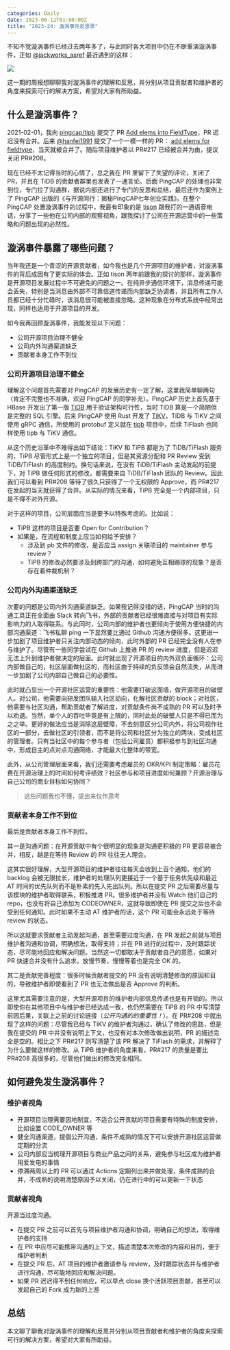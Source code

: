 ```yaml
---
categories: Daily
date: 2023-06-12T01:00:00Z
title: "2023-24: 漩涡事件反思录"
---
```


不知不觉漩涡事件已经过去两年多了，与此同时各大项目中仍在不断重演漩涡事件，正如 [@jackworks_asref](https://twitter.com/jackworks_asref/status/1667456249200508931) 最近遇到的这样：

![](twitter.png)

这一期的周报想聊聊我对漩涡事件的理解和反思，并分别从项目贡献者和维护者的角度来探索可行的解决方案，希望对大家有所助益。

## 什么是漩涡事件？

2021-02-01，我向 [pingcap/tipb](https://github.com/pingcap/tipb) 提交了 PR [Add elems into FieldType](https://github.com/pingcap/tipb/pull/208)，PR 迟迟没有合并。后来 [@hanfei1991](https://github.com/hanfei1991) 提交了一个一模一样的 PR： [add elems for fieldtype](https://github.com/pingcap/tipb/pull/217)，当天就被合并了。随后项目维护者以 PR#217 已经被合并为由，提议关闭 PR#208。

现在已经不太记得当时的心情了，总之我在 PR 里留下了失望的评论，关闭了 PR，并且在 TiDB 的贡献者群里也发表了一通言论。后面 PingCAP 的处理也非常到位，专门拉了沟通群，据说内部还进行了专门的反思和总结，最后还作为案例上了 PingCAP 出版的《与开源同行：揭秘PingCAP七年创业实践》。在整个 PingCAP 处置漩涡事件的过程中，我最有印象的是 [tison](https://github.com/tisonkun) 跟我打的一通语音电话，分享了一些他在公司内部的观察视角，跟我探讨了公司在开源运营中的一些策略和问题出现的必然性。

## 漩涡事件暴露了哪些问题？

当年我还是一个青涩的开源贡献者，如今我也是几个开源项目的维护者，对漩涡事件的背后成因有了更实际的体会。正如 tison 两年前跟我的探讨的那样，漩涡事件是开源项目发展过程中不可避免的问题之一。在纯异步通信环境下，消息传递可能会丢失，特别是当消息由外部不可靠信道传递而内部缺乏协调者，并且所有工作人员都已经十分忙碌时，该消息很可能被直接忽略。这种现象在分布式系统中经常出现，同样也适用于开源项目的开发。

如今我再回顾漩涡事件，我能发现以下问题：

- 公司开源项目治理不健全
- 公司内外沟通渠道缺乏
- 贡献者本身工作不到位

### 公司开源项目治理不健全

理解这个问题首先需要对 PingCAP 的发展历史有一定了解，这里我简单聊两句（肯定不完整也不准确，欢迎 PingCAP 的同学补充）。PingCAP 历史上首先基于 HBase 开发出了第一版 [TiDB](https://github.com/pingcap/tidb) 用于验证架构可行性，当时 TiDB 算是一个简陋但是完整的 SQL 引擎。后来 PingCAP 使用 Rust 开发了 [TiKV](https://github.com/tikv/tikv)，TiDB 与 TiKV 之间使用 gRPC 通信，所使用的 protobuf 定义就在 [tipb](https://github.com/pingcap/tipb/) 项目中，后续 TiFlash 也同样使用 tipb 与 TiKV 通信。

从这个历史沿革中不难得出如下结论：TiKV 和 TiPB 都是为了 TiDB/TiFlash 服务的，TiPB 尽管形式上是一个独立的项目，但是其资源分配和 PR Review 受到 TiDB/TiFlash 的高度制约。换句话来说，在没有 TiDB/TiFlash 主动发起的前提下，对 TiPB 做任何形式的修改，都需要来自 TiDB/TiFlash 团队的 Review。因此我们可以看到 PR#208 等待了很久只获得了一个无权限的 Approve，而 PR#217 在发起的当天就获得了合并。从实际的情况来看，TiPB 完全是一个内部项目，只是不得不对外开源。

对于这样的项目，公司层面应当是要予以特殊考虑的。比如说：

- TiPB 这样的项目是否要 Open for Contribution？
- 如果是，在流程和制度上应当如何给予安排？
  - 涉及到 pb 文件的修改，是否应当 assign 关联项目的 maintainer 参与 review？
  - TiPB 的修改必然要涉及到跨部门的沟通，如何避免互相踢球的现象？是否存在着仲裁机制？

### 公司内外沟通渠道缺乏

次要的问题是公司内外沟通渠道缺乏。如果我记得没错的话，PingCAP 当时的沟通工具正在全面由 Slack 转向飞书，外部的贡献者已经很难直接与对项目有实际影响力的人取得联系。与此同时，公司内部的维护者也更倾向于使用方便快捷的内部沟通渠道：飞书私聊 ping 一下显然要比通过 Github 沟通方便得多。这更进一步加剧了项目维护者只关注内部动态的倾向，此时外部的 PR 已经完全没有人在参与维护了。尽管有一些同学尝试在 Github 上推进 PR 的 review 进度，但是迟迟无法上升到维护者做决定的层面。此时就出现了开源项目的内外双负面循环：公司内部做自己的，社区层面做社区的，而社区由于持续的负反馈会自然流失，从而进一步加剧了公司内部自己做自己的必要性。

此时就凸显出一个开源社区运营的重要性：他需要打破这面墙，做开源项目的破壁人。对公司，他需要向研发团队输入社区动向，化解社区贡献的 block；对社区，他需要与社区沟通，帮助贡献者了解进度，对贡献条件尚不成熟的 PR 可以及时予以劝退。当然，单个人的吞吐毕竟是有上限的，同时此处的破壁人只是不得已而为之之举。更好的做法应当是消除这层壁障，不去刻意区分公司内外，将公司视作社区的一部分，去做社区的引领者，而不是将公司和社区分为独立的两块，变成社区的管理者。只有当社区中的每个参与者（包括公司雇员）都积极参与到社区沟通中，形成自主的点对点沟通网络，才能最大化整体的带宽。

此外，从公司管理层面来看，我们还需要考虑雇员的 OKR/KPI 制定策略：雇员花费在开源治理上的时间如何考评绩效？社区参与和项目进度如何兼顾？开源治理与自己公司的商业目标如何协同？

> 这些问题我也不懂，提出来仅作思考

### 贡献者本身工作不到位

最后是贡献者本身工作不到位。

其一是沟通问题：在开源贡献中有个很明显的现象是沟通更积极的 PR 更容易被合并，相反，越是在等待 Review 的 PR 往往无人理会。

这其实很好理解，大型开源项目的维护者往往每天会收到上百个通知，他们的 backlog 会被无限拉长，维护者的处理队列更接近于一个基于任务优先级和最近 AT 时间的优先队列而不是朴素的先入先出队列。所以在提交 PR 之后需要尽量与该模块的维护者取得联系，积极推进 PR。很多维护者并没有 Watch 他们自己的 repo，也没有将自己添加为 CODEOWNER，这就导致即使在 PR 提交之后也不会受到任何通知。此时如果不主动 AT 维护者的话，这个 PR 可能会永远处于等待 review 的状态。

所以这就要求贡献者主动发起沟通，甚至需要过度沟通，在 PR 发起之前就与项目维护者沟通和协调，明确想法，取得支持；并在 PR 进行的过程中，及时跟踪状态，尽可能地回应和解决问题。当然这一切都取决于贡献者自己的意愿，如果对 PR 快速合并没有什么追求，放慢节奏，慢慢等着也是完全 OK 的。

其二是贡献完善程度：很多时候贡献者提交的 PR 没有说明清楚修改的原因和目的，导致维护者即使看到了 PR 也无法做出是否 Approve 的判断。

这里尤其需要注意的是，大型开源项目的维护者内部信息传递也是有开销的。所以即使你在其他项目中与维护者已经达成一致，也仍然需要在 TiPB 的 PR 中写清楚前因后果，关联上之前的讨论链接（*公开沟通的的重要性！*）。在 PR#208 中就出现了这样的问题：尽管我已经与 TiKV 的维护者沟通过，确认了修改的思路，但是我在提交的 PR 中并没有说明上下文，也没有对本次修改做出说明，PR 的描述完全是空的。相比之下 PR#217 则写清楚了该 PR 解决了 TiFlash 的需求，并解释了为什么要做这样的修改。从 TiPB 维护者的角度来看，PR#217 的质量是要比 PR#208 高很多的，尽管他们做出的修改完全相同。

## 如何避免发生漩涡事件？

### 维护者视角

- 开源项目治理需要因地制宜，不适合公开贡献的项目需要有特殊的制度安排，比如设置 CODE_OWNER 等
- 健全沟通渠道，提倡公开沟通，条件不成熟的情况下可以安排开源社区运营做定期的分流
- 公司内部应当梳理开源项目与商业产品之间的关系，避免参与社区成为维护者用爱发电的事情
- 停滞两周以上的 PR 可以通过 Actions 定期列出来并做处理，条件成熟的合并，不成熟的说明清楚原因予以关闭，仍在进行中的可以更新一下状态

### 贡献者视角

开源当过度沟通。

- 在提交 PR 之前可以首先与项目维护者沟通和协调，明确自己的想法，取得维护者的支持
- 在 PR 中应尽可能携带沟通的上下文，描述清楚本次修改的内容和目的，便于维护者判断
- 在提交 PR 后，AT 项目的维护者邀请参与 review，及时跟踪状态并与维护者进行沟通，尽可能地回应和解决问题。
- 如果 PR 迟迟得不到任何响应，可以早点 close 换个活跃项目贡献，甚至可以发起自己的 Fork 成为新的上游

## 总结

本文聊了聊我对漩涡事件的理解和反思并分别从项目贡献者和维护者的角度来探索可行的解决方案，希望对大家有所助益。
